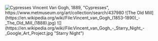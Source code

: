 <img alt="Cypresses" src="https://en.wikipedia.org/wiki/File:Vincent_Van_Gogh_0016.jpg"/>
Vincent Van Gogh, 1889, "Cypresses", https://www.metmuseum.org/art/collection/search/437980
![The Old Mill](https://en.wikipedia.org/wiki/File:Vincent_van_Gogh_(1853-1890)_-_The_Old_Mill_(1888).jpg)
![](https://en.wikipedia.org/wiki/File:Vincent_van_Gogh_-_Starry_Night_-_Google_Art_Project.jpg "Starry Night")
